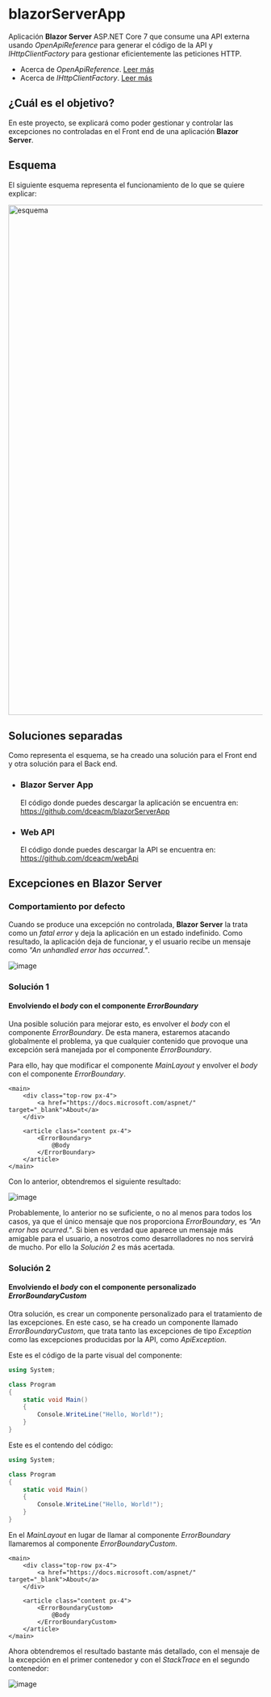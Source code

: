 # blazorServerApp
Aplicación **Blazor Server** ASP.NET Core 7 que consume una API externa usando *OpenApiReference* para generar el código de la API y *IHttpClientFactory* para gestionar eficientemente las peticiones HTTP.

- Acerca de *OpenApiReference*. [Leer más](https://stevetalkscode.co.uk/openapireference-commands#codegenerator-element)
- Acerca de *IHttpClientFactory*. [Leer más](https://learn.microsoft.com/en-us/dotnet/core/extensions/httpclient-factory)

## ¿Cuál es el objetivo?
En este proyecto, se explicará como poder gestionar y controlar las excepciones no controladas en el Front end de una aplicación **Blazor Server**.

## Esquema
El siguiente esquema representa el funcionamiento de lo que se quiere explicar:

<img width="1010" alt="esquema" src="https://github.com/dceacm/blazorServerApp/assets/42771648/eef9ae2e-9eae-429d-9dbf-956bf15434d9">

## Soluciones separadas
Como representa el esquema, se ha creado una solución para el Front end y otra solución para el Back end.
- ### Blazor Server App
  El código donde puedes descargar la aplicación se encuentra en: https://github.com/dceacm/blazorServerApp
- ### Web API
  El código donde puedes descargar la API se encuentra en: https://github.com/dceacm/webApi
  
## Excepciones en Blazor Server

### Comportamiento por defecto
Cuando se produce una excepción no controlada, **Blazor Server** la trata como un *fatal error* y deja la aplicación en un estado indefinido. Como resultado, la aplicación deja de funcionar, y el usuario recibe un mensaje como *"An unhandled error has occurred."*.

![image](https://github.com/dceacm/blazorServerApp/assets/42771648/6d979e0b-4004-4969-bc4d-86922b9a4efd)

### Solución 1
#### Envolviendo el *body* con el componente *ErrorBoundary*
Una posible solución para mejorar esto, es envolver el *body* con el componente *ErrorBoundary*. De esta manera, estaremos atacando globalmente el problema, ya que cualquier contenido que provoque una excepción será manejada por el componente *ErrorBoundary*.

Para ello, hay que modificar el componente *MainLayout* y envolver el *body* con el componente *ErrorBoundary*.

<div class="page">
    <div class="sidebar">
        <NavMenu />
    </div>

    <main>
        <div class="top-row px-4">
            <a href="https://docs.microsoft.com/aspnet/" target="_blank">About</a>
        </div>

        <article class="content px-4">
            <ErrorBoundary>
                @Body
            </ErrorBoundary>
        </article>
    </main>
</div>

Con lo anterior, obtendremos el siguiente resultado:

![image](https://github.com/dceacm/blazorServerApp/assets/42771648/aa081730-0a17-4f1d-9d4e-952896a78d9d)

Probablemente, lo anterior no se suficiente, o no al menos para todos los casos, ya que el único mensaje que nos proporciona *ErrorBoundary*, es *"An error has ocurred."*. Si bien es verdad que aparece un mensaje más amigable para el usuario, a nosotros como desarrolladores no nos servirá de mucho. Por ello la *Solución 2* es más acertada.

### Solución 2
#### Envolviendo el *body* con el componente personalizado *ErrorBoundaryCustom*

Otra solución, es crear un componente personalizado para el tratamiento de las excepciones. En este caso, se ha creado un componente llamado *ErrorBoundaryCustom*, que trata tanto las excepciones de tipo *Exception* como las excepciones producidas por la API, como *ApiException*.

Este es el código de la parte visual del componente:
```csharp
using System;

class Program
{
    static void Main()
    {
        Console.WriteLine("Hello, World!");
    }
}
```

Este es el contendo del código:
```csharp
using System;

class Program
{
    static void Main()
    {
        Console.WriteLine("Hello, World!");
    }
}
```


En el *MainLayout* en lugar de llamar al componente *ErrorBoundary* llamaremos al componente *ErrorBoundaryCustom*.

<div class="page">
    <div class="sidebar">
        <NavMenu />
    </div>

    <main>
        <div class="top-row px-4">
            <a href="https://docs.microsoft.com/aspnet/" target="_blank">About</a>
        </div>

        <article class="content px-4">
            <ErrorBoundaryCustom>
                @Body
            </ErrorBoundaryCustom>
        </article>
    </main>
</div>

Ahora obtendremos el resultado bastante más detallado, con el mensaje de la excepción en el primer contenedor y con el *StackTrace* en el segundo contenedor:

![image](https://github.com/dceacm/blazorServerApp/assets/42771648/dc4522e4-0b48-42e4-b4bf-1bc1455a7587)

